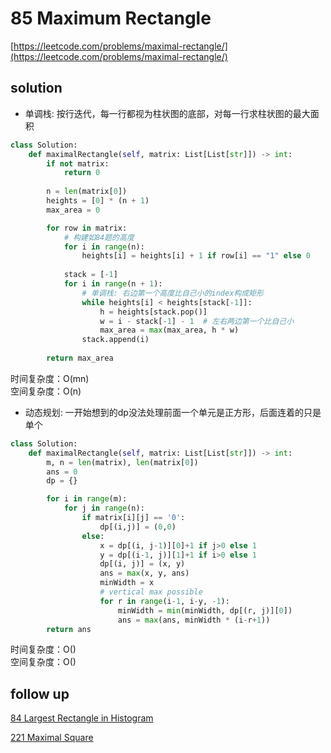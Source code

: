 # 85 Maximum Rectangle
[https://leetcode.com/problems/maximal-rectangle/](https://leetcode.com/problems/maximal-rectangle/)


## solution

- 单调栈: 按行迭代，每一行都视为柱状图的底部，对每一行求柱状图的最大面积

```python
class Solution:
    def maximalRectangle(self, matrix: List[List[str]]) -> int:
        if not matrix:
            return 0
        
        n = len(matrix[0])
        heights = [0] * (n + 1)
        max_area = 0

        for row in matrix:
            # 构建如84题的高度
            for i in range(n):
                heights[i] = heights[i] + 1 if row[i] == "1" else 0
            
            stack = [-1]
            for i in range(n + 1):
                # 单调栈: 右边第一个高度比自己小的index构成矩形
                while heights[i] < heights[stack[-1]]:
                    h = heights[stack.pop()]
                    w = i - stack[-1] - 1  # 左右两边第一个比自己小
                    max_area = max(max_area, h * w)                
                stack.append(i)
        
        return max_area
```
时间复杂度：O(mn) <br>
空间复杂度：O(n)


- 动态规划: 一开始想到的dp没法处理前面一个单元是正方形，后面连着的只是单个
```python
class Solution:
    def maximalRectangle(self, matrix: List[List[str]]) -> int:
        m, n = len(matrix), len(matrix[0])
        ans = 0
        dp = {}

        for i in range(m):
            for j in range(n):
                if matrix[i][j] == '0':
                    dp[(i,j)] = (0,0)
                else:
                    x = dp[(i, j-1)][0]+1 if j>0 else 1
                    y = dp[(i-1, j)][1]+1 if i>0 else 1
                    dp[(i, j)] = (x, y)
                    ans = max(x, y, ans)
                    minWidth = x
                    # vertical max possible
                    for r in range(i-1, i-y, -1):
                        minWidth = min(minWidth, dp[(r, j)][0])
                        ans = max(ans, minWidth * (i-r+1))        
        return ans
```
时间复杂度：O() <br>
空间复杂度：O()


## follow up

[84 Largest Rectangle in Histogram](./84.%20Largest%20Rectangle%20in%20Histogram.md)

[221 Maximal Square](../09_dynamic_program/221.%20Maximal%20Square.md)
